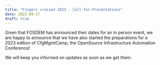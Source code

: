 ```yaml
---
title: "Fingers crossed 2023 - Call-for-Presentations"
date: 2022-09-27
draft: true
---
```


Given that FOSDEM has announced their dates for an in person event, we are happy to announce that we have also started the preparations for a 2023 edition of CfgMgmtCamp, the OpenSource Infrastructure Automation Conference!

We will keep you informed on updates as soon as we get them.
